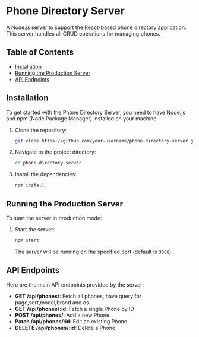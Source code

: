 # Phone Directory Server

A Node.js server to support the React-based phone directory application. This server handles all CRUD operations for managing phones.

## Table of Contents
- [Installation](#installation)
- [Running the Production Server](#running-the-production-server)
- [API Endpoints](#api-endpoints)


## Installation

To get started with the Phone Directory Server, you need to have Node.js and npm (Node Package Manager) installed on your machine.

1. Clone the repository:

   ```sh
   git clone https://github.com/your-username/phone-directory-server.git
   ```

2. Navigate to the project directory:

   ```sh
   cd phone-directory-server
   ```

3. Install the dependencies:

   ```sh
   npm install
   ```

## Running the Production Server

To start the server in production mode:

1. Start the server:

   ```sh
   npm start
   ```

   The server will be running on the specified port (default is `3000`).

## API Endpoints

Here are the main API endpoints provided by the server:

- **GET /api/phones/**: Fetch all phones, have query for page,sort,model,brand and os
- **GET /api/phones/:id**: Fetch a single Phone by ID
- **POST /api/phones/**: Add a new Phone
- **Patch /api/phones/:id**: Edit an existing Phone
- **DELETE /api/phones/:id**: Delete a Phone
